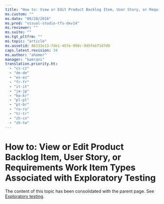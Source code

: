 ```yaml
---
title: "How to: View or Edit Product Backlog Item, User Story, or Requirements Work Item Types Associated with Exploratory Testing | hehe"
ms.custom: ""
ms.date: "09/28/2016"
ms.prod: "visual-studio-tfs-dev14"
ms.reviewer: ""
ms.suite: ""
ms.tgt_pltfrm: ""
ms.topic: "article"
ms.assetid: 86333e13-7de1-457e-998c-9d5feb71d7d9
caps.latest.revision: 34
ms.author: "ahomer"
manager: "kamrani"
translation.priority.ht: 
  - "cs-cz"
  - "de-de"
  - "es-es"
  - "fr-fr"
  - "it-it"
  - "ja-jp"
  - "ko-kr"
  - "pl-pl"
  - "pt-br"
  - "ru-ru"
  - "tr-tr"
  - "zh-cn"
  - "zh-tw"
---
```

# How to: View or Edit Product Backlog Item, User Story, or Requirements Work Item Types Associated with Exploratory Testing
The content of this topic has been consolidated with the parent page. See [Exploratory testing](../test/exploratory-testing-using-microsoft-test-manager.md).
